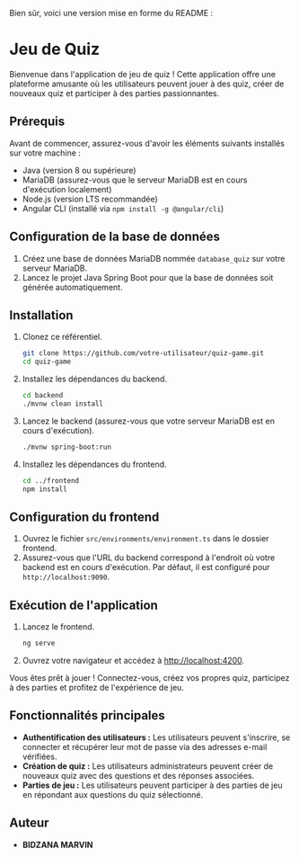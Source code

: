 Bien sûr, voici une version mise en forme du README :

# Jeu de Quiz

Bienvenue dans l'application de jeu de quiz ! Cette application offre une plateforme amusante où les utilisateurs peuvent jouer à des quiz, créer de nouveaux quiz et participer à des parties passionnantes.

## Prérequis

Avant de commencer, assurez-vous d'avoir les éléments suivants installés sur votre machine :

- Java (version 8 ou supérieure)
- MariaDB (assurez-vous que le serveur MariaDB est en cours d'exécution localement)
- Node.js (version LTS recommandée)
- Angular CLI (installé via `npm install -g @angular/cli`)

## Configuration de la base de données

1. Créez une base de données MariaDB nommée `database_quiz` sur votre serveur MariaDB.
2. Lancez le projet Java Spring Boot pour que la base de données soit générée automatiquement.

## Installation

1. Clonez ce référentiel.

    ```bash
    git clone https://github.com/votre-utilisateur/quiz-game.git
    cd quiz-game
    ```

2. Installez les dépendances du backend.

    ```bash
    cd backend
    ./mvnw clean install
    ```

3. Lancez le backend (assurez-vous que votre serveur MariaDB est en cours d'exécution).

    ```bash
    ./mvnw spring-boot:run
    ```

4. Installez les dépendances du frontend.

    ```bash
    cd ../frontend
    npm install
    ```

## Configuration du frontend

1. Ouvrez le fichier `src/environments/environment.ts` dans le dossier frontend.
2. Assurez-vous que l'URL du backend correspond à l'endroit où votre backend est en cours d'exécution. Par défaut, il est configuré pour `http://localhost:9090`.

## Exécution de l'application

1. Lancez le frontend.

    ```bash
    ng serve
    ```

2. Ouvrez votre navigateur et accédez à [http://localhost:4200](http://localhost:4200).

Vous êtes prêt à jouer ! Connectez-vous, créez vos propres quiz, participez à des parties et profitez de l'expérience de jeu.

## Fonctionnalités principales

- **Authentification des utilisateurs :** Les utilisateurs peuvent s'inscrire, se connecter et récupérer leur mot de passe via des adresses e-mail vérifiées.
- **Création de quiz :** Les utilisateurs administrateurs peuvent créer de nouveaux quiz avec des questions et des réponses associées.
- **Parties de jeu :** Les utilisateurs peuvent participer à des parties de jeu en répondant aux questions du quiz sélectionné.

## Auteur

- **BIDZANA MARVIN**
